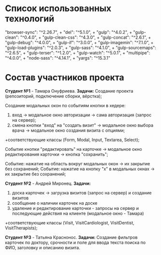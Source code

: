 # Список использованных технологий
"browser-sync": "^2.26.7",
    + "del": "^5.1.0",
    + "gulp": "^4.0.2",
    + "gulp-clean": "^0.4.0",
    + "gulp-clean-css": "^4.3.0",
    + "gulp-concat": "^2.6.1",
    + "gulp-debug": "^4.0.0",
    + "gulp-if": "^3.0.0",
    + "gulp-imagemin": "^7.1.0",
    + "gulp-load-plugins": "^2.0.3",
    + "gulp-sass": "^4.1.0",
    + "gulp-sourcemaps": "^2.6.5",
    + "gulp-terser": "^1.2.0",
    + "gulp-watch": "^5.0.1",
    + "multipipe": "^4.0.0",
    + "node-sass": "^4.14.1",
    + "yargs": "^15.3.1"


# Состав участников проекта

**Студент №1** -  Тамара Онуфриева. 
__Задачи:__
Создание проекта (репозиторий, подключение сборки, вёрстка);

Создание модальных окон по событиям кнопки в хедере: 

1) вход -> модальное окно авторизации -> сама авторизация (запрос на сервер);
2) смена кнопки "вход" на "создать визит" -> модальное окно выбора врача -> модальное окно создания визита с опциями;

+соответствующие классы (Form, Modal, Input, Textarea, Select);

Событие кнопки "редактировать" на карточке -> модальное окно редактирования карточки -> кнопка "сохранить";

Событие: нажатие на область вокруг модальных окон -> их закрытие без сохранений;
Событие: нажатие на кнопку "х" в модальных окнах -> их закрытие без сохранений;


**Студент №2** -  Андрей Миронец. 
__Задачи:__
1) доска карточек -> загрузка визитов (запрос на сервер) и создание визитов
2) сообщение о наличии карточек на доске
3) удаление и редактирование карточки - запросы на сервер и последующие действия на клиенте (модальное окно - Тамара) 

+соответствующие классы (Visit, VisitCardiologist, VisitDentist, VisitTherapists);


**Студент №3** -  Татьяна Краснонос. 
__Задачи:__
Создание фильтров карточек по доктору, срочности и поле для ввода текста поиска по ФИО, заголовку и описанию визита.





